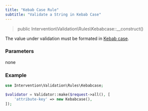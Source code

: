 ```yaml
---
title: "Kebab Case Rule"
subtitle: "Validate a String in Kebab Case"
---
```


> public Intervention\Validation\Rules\Kebabcase::__construct()

The value under validation must be formated in [Kebab case](https://en.wikipedia.org/wiki/Letter_case#Special_case_styles).

### Parameters

none

### Example

```php
use Intervention\Validation\Rules\Kebabcase;

$validator = Validator::make($request->all(), [
    'attribute-key' => new Kebabcase(),
]);
```



